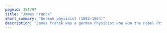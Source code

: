```yaml
---
pageid: 381797
title: "James Franck"
short_summary: "German physicist (1882–1964)"
description: "James franck was a german Physicist who won the nobel Prize for Physics in 1925 together with Gustav Hertz for their Discovery of the Laws governing the Impact of an Electron on an. He completed his Doctorate in 1906 and his Habilitation in 1911 at the Frederick William University Berlin where he lectured and taught until 1918 and attained the Position of Professor Extraordinarius. He served as Volunteer in the german Army during World War I. In 1917 he was seriously injured in a Gas Attack and was awarded the Iron Cross 1st Class."
---
```

